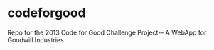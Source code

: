 codeforgood
===========

Repo for the 2013 Code for Good Challenge Project-- A WebApp for Goodwill Industries
